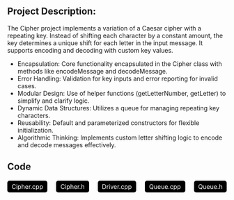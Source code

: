 ## Project Description:
The Cipher project implements a variation of a Caesar cipher with a repeating key. Instead of shifting each character by a constant amount, the key determines a unique shift for each letter in the input message. It supports encoding and decoding with custom key values.
- Encapsulation: Core functionality encapsulated in the Cipher class with methods like encodeMessage and decodeMessage.
- Error Handling: Validation for key inputs and error reporting for invalid cases.
- Modular Design: Use of helper functions (getLetterNumber, getLetter) to simplify and clarify logic.
- Dynamic Data Structures: Utilizes a queue for managing repeating key characters.
- Reusability: Default and parameterized constructors for flexible initialization.
- Algorithmic Thinking: Implements custom letter shifting logic to encode and decode messages effectively.

## Code

<div style="display: flex; gap: 20px; margin-top: 20px;">
    <a href="/Cipher/Cipher.cpp" style="text-decoration: none; color: white; background-color: #000000; padding: 5px 10px; border-radius: 5px;">Cipher.cpp</a>
    <a href="/Cipher/Cipher.h" style="text-decoration: none; color: white; background-color: #000000; padding: 5px 10px; border-radius: 5px;">Cipher.h</a>
    <a href="/Cipher/project3.cpp" style="text-decoration: none; color: white; background-color: #000000; padding: 5px 10px; border-radius: 5px;">Driver.cpp</a>
    <a href="/Cipher/Queue.cpp" style="text-decoration: none; color: white; background-color: #000000; padding: 5px 10px; border-radius: 5px;">Queue.cpp</a>
    <a href="/Cipher/Queue.h" style="text-decoration: none; color: white; background-color: #000000; padding: 5px 10px; border-radius: 5px;">Queue.h</a>
</div>
